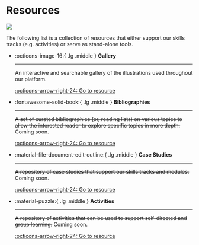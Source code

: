 # Resources

![](../assets/images/illustrations/trust-yellow.png)

The following list is a collection of resources that either support our skills tracks (e.g. activities) or serve as stand-alone tools.

<div class="grid cards" markdown>

-   :octicons-image-16:{ .lg .middle } __Gallery__

    ---

    An interactive and searchable gallery of the illustrations used throughout our platform.

    [:octicons-arrow-right-24: Go to resource](gallery.md)

-   :fontawesome-solid-book:{ .lg .middle } __Bibliographies__

    ---

    ~~A set of curated bibliographies (or, reading lists) on various topics to allow the interested reader to explore specific topics in more depth.~~
    Coming soon.

    [:octicons-arrow-right-24: Go to resource](bibliographies.md)

-   :material-file-document-edit-outline:{ .lg .middle } __Case Studies__

    ---

    ~~A repository of case studies that support our skills tracks and modules.~~
    Coming soon.

    [:octicons-arrow-right-24: Go to resource](case-studies/index.md)

-   :material-puzzle:{ .lg .middle } __Activities__

    ---

    ~~A repository of activities that can be used to support self-directed and group learning.~~
    Coming soon.

    [:octicons-arrow-right-24: Go to resource](activities.md)

</div>